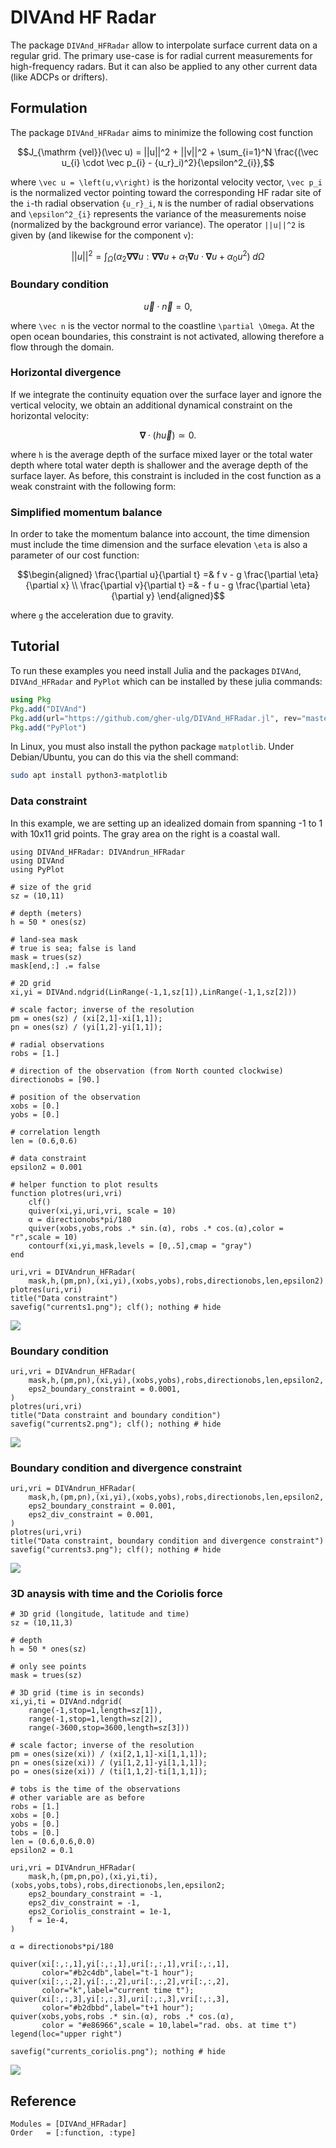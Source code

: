 # DIVAnd HF Radar


The package `DIVAnd_HFRadar` allow to interpolate surface current data on a regular grid.
The primary use-case is for radial current measurements for high-frequency radars. But it can also be applied to any other
current data (like ADCPs or drifters).

## Formulation

The package `DIVAnd_HFRadar` aims to minimize the following cost function

```math
J_{\mathrm {vel}}(\vec u) = ||u||^2 + ||v||^2 +
\sum_{i=1}^N \frac{(\vec u_{i} \cdot \vec p_{i} - {u_r}_i)^2}{\epsilon^2_{i}},
```

where ``\vec u = \left(u,v\right)`` is the horizontal velocity vector, ``\vec p_i`` is the normalized vector pointing toward the corresponding HF radar
site of the ``i``-th radial observation ``{u_r}_i``, ``N`` is the number of radial observations and ``\epsilon^2_{i}`` represents the variance of the measurements noise (normalized by the background error variance). The operator ``||u||^2`` is given by (and likewise for the component ``v``):

```math
||u||^2=\int_{\Omega}( \alpha_{2} \boldsymbol \nabla\boldsymbol \nabla u :
\boldsymbol \nabla\boldsymbol \nabla u +\alpha_{1} \boldsymbol \nabla u \cdot \boldsymbol \nabla u +
\alpha_{0}  u^{2}) \; d \Omega
```

### Boundary condition

```math
\vec u \cdot \vec n = 0,
```

where ``\vec n`` is the vector normal to the coastline ``\partial \Omega``. At the open ocean boundaries, this constraint is not activated, allowing therefore a flow through the domain.

### Horizontal divergence

If we integrate the continuity equation over the surface layer and ignore the vertical velocity, we obtain an additional dynamical constraint on the horizontal velocity:

```math
\boldsymbol \nabla \cdot (h \vec u) \simeq 0.
```

where ``h`` is the average depth of the surface mixed layer or the total water depth where total water depth is shallower and the average depth of the surface layer. 
As before, this constraint is included in the cost function as a weak constraint with the following form:


### Simplified momentum balance

In order to take the momentum balance into account, the time dimension must include the time dimension and the surface elevation ``\eta`` is also a parameter
of our cost function:

```math
\begin{aligned}
    \frac{\partial u}{\partial t} =& f v  - g   \frac{\partial \eta}{\partial x} \\
    \frac{\partial v}{\partial t} =& - f u - g   \frac{\partial \eta}{\partial y}
\end{aligned}
```

where ``g`` the acceleration due to gravity.

## Tutorial

To run these examples you need install Julia and the packages `DIVAnd`, `DIVAnd_HFRadar` and `PyPlot` which can be installed by
these julia commands:

```julia
using Pkg
Pkg.add("DIVAnd")
Pkg.add(url="https://github.com/gher-ulg/DIVAnd_HFRadar.jl", rev="master")
Pkg.add("PyPlot")
```

In Linux, you must also install the python package `matplotlib`. Under Debian/Ubuntu, you can do this via the shell command:

```bash
sudo apt install python3-matplotlib
```

### Data constraint

In this example, we are setting up an idealized domain from spanning -1 to 1 with 10x11 grid points.
The gray area on the right is a coastal wall.

```@example 1
using DIVAnd_HFRadar: DIVAndrun_HFRadar
using DIVAnd
using PyPlot

# size of the grid
sz = (10,11)

# depth (meters)
h = 50 * ones(sz)

# land-sea mask
# true is sea; false is land
mask = trues(sz)
mask[end,:] .= false

# 2D grid
xi,yi = DIVAnd.ndgrid(LinRange(-1,1,sz[1]),LinRange(-1,1,sz[2]))

# scale factor; inverse of the resolution
pm = ones(sz) / (xi[2,1]-xi[1,1]);
pn = ones(sz) / (yi[1,2]-yi[1,1]);

# radial observations
robs = [1.]

# direction of the observation (from North counted clockwise)
directionobs = [90.]

# position of the observation
xobs = [0.]
yobs = [0.]

# correlation length
len = (0.6,0.6)

# data constraint
epsilon2 = 0.001

# helper function to plot results
function plotres(uri,vri)
    clf()
    quiver(xi,yi,uri,vri, scale = 10)
    α = directionobs*pi/180
    quiver(xobs,yobs,robs .* sin.(α), robs .* cos.(α),color = "r",scale = 10)
    contourf(xi,yi,mask,levels = [0,.5],cmap = "gray")
end

uri,vri = DIVAndrun_HFRadar(
    mask,h,(pm,pn),(xi,yi),(xobs,yobs),robs,directionobs,len,epsilon2)
plotres(uri,vri)
title("Data constraint")
savefig("currents1.png"); clf(); nothing # hide
```

![](currents1.png)


### Boundary condition

```@example 1
uri,vri = DIVAndrun_HFRadar(
    mask,h,(pm,pn),(xi,yi),(xobs,yobs),robs,directionobs,len,epsilon2,
    eps2_boundary_constraint = 0.0001,
)
plotres(uri,vri)
title("Data constraint and boundary condition")
savefig("currents2.png"); clf(); nothing # hide
```

![](currents2.png)

### Boundary condition and divergence constraint

```@example 1
uri,vri = DIVAndrun_HFRadar(
    mask,h,(pm,pn),(xi,yi),(xobs,yobs),robs,directionobs,len,epsilon2,
    eps2_boundary_constraint = 0.001,
    eps2_div_constraint = 0.001,
)
plotres(uri,vri)
title("Data constraint, boundary condition and divergence constraint")
savefig("currents3.png"); clf(); nothing # hide
```

![](currents3.png)

### 3D anaysis with time and the Coriolis force

```@example 1
# 3D grid (longitude, latitude and time)
sz = (10,11,3)

# depth
h = 50 * ones(sz)

# only see points
mask = trues(sz)

# 3D grid (time is in seconds)
xi,yi,ti = DIVAnd.ndgrid(
    range(-1,stop=1,length=sz[1]),
    range(-1,stop=1,length=sz[2]),
    range(-3600,stop=3600,length=sz[3]))

# scale factor; inverse of the resolution
pm = ones(size(xi)) / (xi[2,1,1]-xi[1,1,1]);
pn = ones(size(xi)) / (yi[1,2,1]-yi[1,1,1]);
po = ones(size(xi)) / (ti[1,1,2]-ti[1,1,1]);

# tobs is the time of the observations
# other variable are as before
robs = [1.]
xobs = [0.]
yobs = [0.]
tobs = [0.]
len = (0.6,0.6,0.0)
epsilon2 = 0.1

uri,vri = DIVAndrun_HFRadar(
    mask,h,(pm,pn,po),(xi,yi,ti),(xobs,yobs,tobs),robs,directionobs,len,epsilon2;
    eps2_boundary_constraint = -1,
    eps2_div_constraint = -1,
    eps2_Coriolis_constraint = 1e-1,
    f = 1e-4,
)

α = directionobs*pi/180

quiver(xi[:,:,1],yi[:,:,1],uri[:,:,1],vri[:,:,1],
       color="#b2c4db",label="t-1 hour");
quiver(xi[:,:,2],yi[:,:,2],uri[:,:,2],vri[:,:,2],
       color="k",label="current time t");
quiver(xi[:,:,3],yi[:,:,3],uri[:,:,3],vri[:,:,3],
       color="#b2dbbd",label="t+1 hour");
quiver(xobs,yobs,robs .* sin.(α), robs .* cos.(α),
       color = "#e86966",scale = 10,label="rad. obs. at time t")
legend(loc="upper right")

savefig("currents_coriolis.png"); nothing # hide
```

![](currents_coriolis.png)


## Reference

```@autodocs
Modules = [DIVAnd_HFRadar]
Order   = [:function, :type]
```

